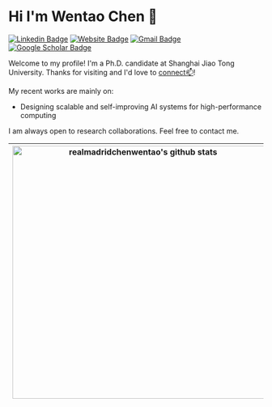 # Hi I'm Wentao Chen 👋
[![Linkedin Badge](https://img.shields.io/badge/-Linkedin-blue?style=flat&logo=Linkedin&logoColor=white&link=https://www.linkedin.com/in/wentaochen/)](https://www.linkedin.com/in/wentaochen/)
[![Website Badge](https://img.shields.io/badge/-My_Academic_Homepage-47CCCC?style=flat&logo=Google-Chrome&logoColor=white&link=http://chenwentao.xyz/)](http://chenwentao.xyz/)
[![Gmail Badge](https://img.shields.io/badge/-realmadridchenwentao-c14438?style=flat&logo=Gmail&logoColor=white&link=mailto:realmadridchenwentao@gmail.com)](mailto:realmadridchenwentao@gmail.com)
[![Google Scholar Badge](https://img.shields.io/badge/-Google_Scholar-important?style=flat&logo=Google-Scholar&logoColor=white&link=https://scholar.google.com/citations?user=kUswDmoAAAAJ)](https://scholar.google.com/citations?user=kUswDmoAAAAJ)

Welcome to my profile! I'm a Ph.D. candidate at Shanghai Jiao Tong University. Thanks for visiting and I'd love to [connect📫](https://www.linkedin.com/in/wentaochen/)!

My recent works are mainly on:

* Designing scalable and self-improving AI systems for high-performance computing

I am always open to research collaborations. Feel free to contact me.
<!--

- 🔭 I’m currently working on Pattern Recognition & Computer Vision.
- 🌱 I’m currently learning MultiModal Machine Learning.
- 📫 How to reach me: wentaochen@bupt.edu.cn
- ⚡ Fun fact: I love football and I am also a railway fan.

**realmadridchenwentao/realmadridchenwentao** is a ✨ _special_ ✨ repository because its `README.md` (this file) appears on your GitHub profile.

Here are some ideas to get you started:

- 🔭 I’m currently working on ...
- 🌱 I’m currently learning ...
- 👯 I’m looking to collaborate on ...
- 🤔 I’m looking for help with ...
- 💬 Ask me about ...
- 📫 How to reach me: ...
- 😄 Pronouns: ...
- ⚡ Fun fact: ...

[![Rainbow cat's github stats](https://github-readme-stats.vercel.app/api?username=realmadridchenwentao&show_icons=true)](https://github.com/anuraghazra/github-readme-stats)<img align="right" src="https://github-readme-stats.vercel.app/api/top-langs/?username=realmadridchenwentao&layout=compact&exclude_repo=realmadridchenwentao,realmadridchenwentao.github.io" width='300"' />
-->

|<img width=500px align="center" src="https://github-readme-stats.vercel.app/api?username=realmadridchenwentao&show_icons=true&include_all_commits=true&count_private=true&bg_color=white&hide_border=true" alt="realmadridchenwentao's github stats" /> |<img width=500px align="center" src="https://github-readme-stats.vercel.app/api/top-langs/?username=realmadridchenwentao&layout=compact&hide_border=true&bg_color=white" />|
| ------------- | ------------- |







